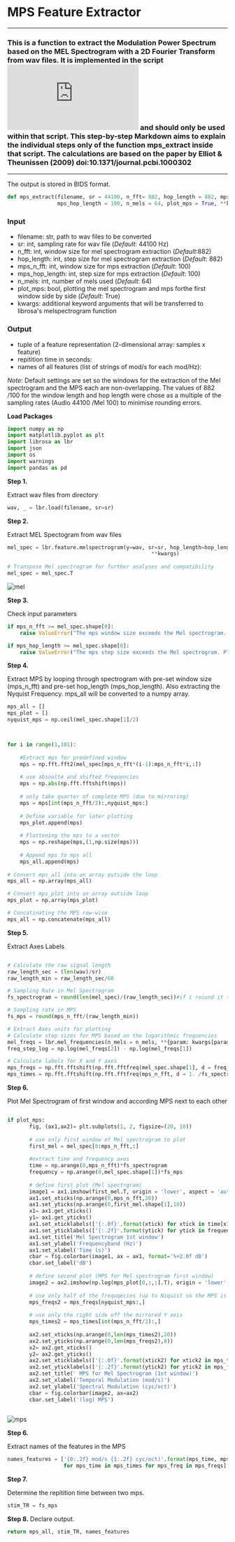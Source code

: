 # MPS Feature Extractor
***

### This is a function to extract the Modulation Power Spectrum based on the MEL Spectrogram with a 2D Fourier Transform from wav files. It is implemented in the script ![wav_files_to_bids_tsv_2.py](https://github.com/jannenold/practical_project_2020/blob/main/wav_files_to_bids_tsv_2.py) and should only be used within that script. This step-by-step Markdown aims to explain the individual steps only of the function mps_extract inside that script. The calculations are based on the paper by Elliot & Theunissen (2009) doi:10.1371/journal.pcbi.1000302
***

The output is stored in BIDS format. 



```python
def mps_extract(filename, sr = 44100, n_fft= 882, hop_length = 882, mps_n_fft = 100, 
                mps_hop_length = 100, n_mels = 64, plot_mps = True, **kwargs) 
```
    
### Input

- filename:        str, path to wav files to be converted
- sr:              int, sampling rate for wav file (*Default*: 44100 Hz)
- n_fft:           int, window size for mel spectrogram extraction (*Default*:882)
- hop_length:      int, step size for mel spectrogram extraction (*Default*: 882)
- mps_n_fft:       int, window size for mps extraction (*Default*: 100)
- mps_hop_length:  int, step size for mps extraction (*Default*: 100)
- n_mels:          int, number of mels used (*Default*: 64)
- plot_mps:        bool, plotting the mel spectrogram and mps forthe first window side by side (*Default*: True)
- kwargs:          additional keyword arguments that will be transferred to librosa's melspectrogram function

### Output

- tuple of a feature representation (2-dimensional array: samples x feature)
- repitition time in seconds: 
- names of all features (list of strings of mod/s for each mod/Hz):   
   
*Note*: Default settings are set so the windows for the extraction of the Mel spectrogram and the MPS each are non-overlapping. The values of 882 /100 for the window length and hop length were chose as a multiple of the sampling rates (Audio 44100 /Mel 100) to minimise rounding errors. 

**Load Packages**


```python
import numpy as np
import matplotlib.pyplot as plt
import librosa as lbr
import json
import os
import warnings            
import pandas as pd 
```

**Step 1.**

Extract wav files from directory


```python
wav, _ = lbr.load(filename, sr=sr) 
```

**Step 2.**

Extract MEL Spectogram from wav files


```python
mel_spec = lbr.feature.melspectrogram(y=wav, sr=sr, hop_length=hop_length,
                                              **kwargs)
                                                                                          
# Transpose Mel spectrogram for further analyses and compatibility
mel_spec = mel_spec.T
```
![mel](https://user-images.githubusercontent.com/73650127/110309778-0b220180-8002-11eb-9d31-89dca965e0a9.png)


**Step 3.**

Check input parameters


```python
if mps_n_fft >= mel_spec.shape[0]:
    raise ValueError("The mps window size exceeds the Mel spectrogram. Please enter a smaller integer.")

if mps_hop_length >= mel_spec.shape[0]:
    raise ValueError("The mps step size exceeds the Mel spectrogram. Please enter a smaller integer.")
```

**Step 4.**

Extract MPS by looping through spectrogram with pre-set window size (mps_n_fft) and pre-set hop_length (mps_hop_length). Also extracting the Nyquist Frequency. mps_all will be converted to a numpy array. 


```python
mps_all = []
mps_plot = []
nyquist_mps = np.ceil(mel_spec.shape[1]/2)



for i in range(1,101):
    
    #Extract mps for predefined window
    mps = np.fft.fft2(mel_spec[mps_n_fft*(i-1):mps_n_fft*i,:])
   
    # use absoulte and shifted frequencies
    mps = np.abs(np.fft.fftshift(mps))
    
    # only take quarter of complete MPS (due to mirroring)
    mps = mps[int(mps_n_fft/2):,nyquist_mps:]
    
    # Define variable for later plotting
    mps_plot.append(mps)
   
    # Flattening the mps to a vector
    mps = np.reshape(mps,(1,np.size(mps)))
    
    # Append mps to mps all
    mps_all.append(mps)
    
# Convert mps_all into an array outside the loop
mps_all = np.array(mps_all)

# Convert mps_plot into an array outside loop
mps_plot = np.array(mps_plot)

# Concatinating the MPS row-wise
mps_all = np.concatenate(mps_all)
```

**Step 5.**

Extract Axes Labels 



```python

# Calculate the raw signal length
raw_length_sec = (len(wav)/sr)
raw_length_min = raw_length_sec/60

# Sampling Rate in Mel Spectrogram
fs_spectrogram = round(len(mel_spec)/(raw_length_sec))#if i roiund it the fs_spec will be 0 

# Sampling rate in MPS 
fs_mps = round(mps_n_fft/(raw_length_min))

# Extract Axes units for plotting 
# Calculate step sizes for MPS based on the logarithmic frequencies
mel_freqs = lbr.mel_frequencies(n_mels = n_mels, **{param: kwargs[param] for param in ['n_mels', 'fmin', 'fmax', 'htk'] if param in kwargs})
freq_step_log = np.log(mel_freqs[2]) - np.log(mel_freqs[1])

# Calculate labels for X and Y axes
mps_freqs = np.fft.fftshift(np.fft.fftfreq(mel_spec.shape[1], d = freq_step_log)) # returns fourier transformed freuqencies which are already shifted (lower freq in center))
mps_times = np.fft.fftshift(np.fft.fftfreq(mps_n_fft, d = 1. /fs_spectrogram)) 
```

**Step 6.**

Plot Mel Spectrogram of first window and according MPS next to each other

```python

if plot_mps:
       fig, (ax1,ax2)= plt.subplots(1, 2, figsize=(20, 10))
       
       # use only first window of Mel spectrogram to plot
       first_mel = mel_spec[0:mps_n_fft,:]
       
       #extract time and frequency axes
       time = np.arange(0,mps_n_fft)*fs_spectrogram
       frequency = np.arange(0,mel_spec.shape[1])*fs_mps
       
       # define first plot (Mel spectrgram)
       image1 = ax1.imshow(first_mel.T, origin = 'lower', aspect = 'auto')
       ax1.set_xticks(np.arange(0,mps_n_fft,20))
       ax1.set_yticks(np.arange(0,first_mel.shape[1],10))
       x1= ax1.get_xticks()
       y1= ax1.get_yticks()
       ax1.set_xticklabels(['{:.0f}'.format(xtick) for xtick in time[x1]])
       ax1.set_yticklabels(['{:.2f}'.format(ytick) for ytick in frequency[y1]])
       ax1.set_title('Mel Spectrogram 1st window')
       ax1.set_ylabel('Frequencyband (Hz)')
       ax1.set_xlabel('Time (s)')
       cbar = fig.colorbar(image1, ax = ax1, format='%+2.0f dB')
       cbar.set_label('dB')
       
       # define second plot (MPS for Mel spectrogram first window)
       image2 = ax2.imshow(np.log(mps_plot[0,:,:].T), origin = 'lower', aspect = 'auto')
       
       # use only half of the frequqecies (up to Niquist so the MPS is not mirrored)
       mps_freqs2 = mps_freqs[nyquist_mps:,]
       
       # use only the right side off the mirrored Y axis 
       mps_times2 = mps_times[int(mps_n_fft/2):,]
       
       ax2.set_xticks(np.arange(0,len(mps_times2),20))
       ax2.set_yticks(np.arange(0,len(mps_freqs2),8))
       x2= ax2.get_xticks()
       y2= ax2.get_yticks()
       ax2.set_xticklabels(['{:.0f}'.format(xtick2) for xtick2 in mps_times2[x2]])
       ax2.set_yticklabels(['{:.2f}'.format(ytick2) for ytick2 in mps_freqs2[y2]])
       ax2.set_title(' MPS for Mel Spectrogram (1st window)')
       ax2.set_xlabel('Temporal Modulation (mod/s)')
       ax2.set_ylabel('Spectral Modulation (cyc/oct)')
       cbar = fig.colorbar(image2, ax=ax2)
       cbar.set_label('(log) MPS')
    
```
![mps](https://user-images.githubusercontent.com/73650127/110309837-20972b80-8002-11eb-94d2-f5f45fc6ba98.png)




**Step 6.**

Extract names of the features in the MPS


```python
names_features = ['{0:.2f} mod/s {1:.2f} cyc/oct)'.format(mps_time, mps_freq) 
                  for mps_time in mps_times for mps_freq in mps_freqs]
```

**Step 7.**

Determine the repitition time between two mps.

```python
stim_TR = fs_mps
```

**Step 8.**
Declare output. 

```python
return mps_all, stim_TR, names_features
```
